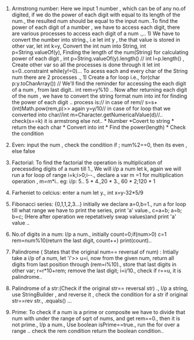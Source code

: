 1) Armstrong number: Here we input 1 number , which can be of any no.of digited, if we do the power of each digit with equal to its length of the num., the resulted num should be equal to the input num..To find the power of each digit of a number , we have to access each digit, there are various processes to access each digit of a num .,.. 1) We have to  convert the number into string., i.e let int y , the that value is stored in other var, let int k=y, Convert the int num into String, int p=String.valueOf(y), Finding the length of the num(String) for calculating power of each digit , int p=String.valueOf(y).length()  // int l=p.length() , Create other var so all the processes is done through it let int s=0..constraint while(y!=0)... To acess each and every char of the String num there are 2 processes ., 1) Create a for loop i.e., for(char p:y.toCharArray()) // We'll find the reminder for accessing the each digit of a num , from last digit.. int rem=y%10 .. Now after returning each digit of the num , we have to convert the string format num into int for finding the power of each digit .. process is:// in case of rem// s=s+(int)Math.pow(rem,p)>> again y=y/10// in case of for loop that we converted into  char//int m=Character.getNumericalValue(d)//.. check(s==k) it is armstrong else not..   * Number *Covert to string * return the each char * Convert into int * Find the power(length) * Check the condition 

2) Even: input the num , check the condition if ; num%2==0, then its even , else false
3) Factorial: To find the factorial the operation is multiplication of precessding digits of a num till 1., We will i/p a num let k, again we will run a for loop of range i=k;i>0;i--., declare a var m =1 for multiplication operation , m=m*i.. eg: i/p: 5.. 5 * 4.,20 * 3., 60 * 2;120 * 1
4) Farheniet to celcius: enter a num let y., int x=y-32*5/9
5) Fibonacci series: {0,1,1,2,3...} initially we declare a=0,b=1., run a for loop till what range we have to print the series, print 'a' value., c=a+b; a=b; b=c; (Here after operation we repetatively swap values)and print 'a' value ..
6) No.of digits in a num: I/p a num., initially count=0;if(num>0) c=1 rem=num%10(return the last digit, count++) print(count)..
7) Palindrome ( States that the original num== reversal of num) : Intially take a i/p  of a num, let 'i'>> u=i, now from the given num, return all digits from last position through (rem=i%10)., store that last digits in other var; r=r*10+rem; remove the last digit; i=i/10., check if r==u, it is palindrome..
8) Palindrome of a str:(Check if the original str== reversal str) ., I/p a string, use StringBuilder , and reverse it , check the condition for a str if original str==rev str., .equals() ...
9) Prime: To check if a num is a prime or composite we have to divide that num with under the range of sqrt of nums, and get rem==0., then it is not prime., I/p a num., Use boolean isPrime==true., run the for over  a range .. check the rem condition return the boolean condition.. 


